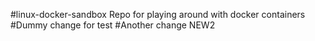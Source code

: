 #linux-docker-sandbox
Repo for playing around with docker containers
#Dummy change for test
#Another change NEW2

